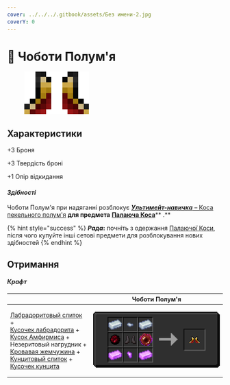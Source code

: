 ```yaml
---
cover: ../../../.gitbook/assets/Без имени-2.jpg
coverY: 0
---
```


# 👟 Чоботи Полум'я

<figure><img src="../../../.gitbook/assets/image (2).png" alt=""><figcaption></figcaption></figure>

## Характеристики

\+3 Броня

\+3 Твердість броні

\+1 Опір відкидання

#### _Здібності_

Чоботи Полум'я при надяганні розблокує [_**Ультимейт-навичка**_ – Коса пекельного полум'я](kosa-plameni/#sposobnosti) **для предмета** [**Палаюча Коса**](kosa-plameni/)** .**

{% hint style="success" %}
_**Рада**_**:** почніть з одержання [Палаючої Коси](kosa-plameni/), після чого купуйте інші сетові предмети для розблокування нових здібностей
{% endhint %}

## Отримання

#### _Крафт_

|                                                                                                                                                                                                                                                                                                                                                                                                                                                                                                                                                                                       | Чоботи Полум'я                                                                                         |
| ------------------------------------------------------------------------------------------------------------------------------------------------------------------------------------------------------------------------------------------------------------------------------------------------------------------------------------------------------------------------------------------------------------------------------------------------------------------------------------------------------------------------------------------------------------------------------------- | ------------------------------------------------------------------------------------------------------ |
| <p><a href="../../materialy/metally-i-mineraly/labradoritovyi-slitok.md">Лабрадоритовый слиток</a> +<br><a href="../../materialy/metally-i-mineraly/kusochek-labradorita.md">Кусочек лабрадорита</a> +<br><a href="../../materialy/amthirmis_lump.md">Кусок Амфирмиса</a> +<br>Незеритовый нагрудник +<br><a href="../../materialy/blood_pearl_of_teleportation.md">Кровавая жемчужина</a> +<br><a href="../../materialy/metally-i-mineraly/kuncitovyi-slitok.md">Кунцитовый слиток</a> +<br><a href="../../materialy/metally-i-mineraly/kusochek-kuncita.md">Кусочек кунцита</a></p> | <img src="../../../.gitbook/assets/flamos_armor_flamos_boots_0.png" alt="Этап 1" data-size="original"> |
